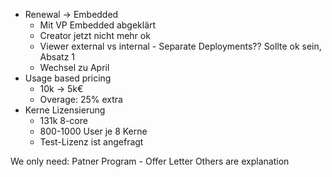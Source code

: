 - Renewal -> Embedded
	 - Mit VP Embedded abgeklärt
	 - Creator jetzt nicht mehr ok
	 - Viewer external vs internal - Separate Deployments?? Sollte ok sein, Absatz 1
	 - Wechsel zu April
 - Usage based pricing
	 - 10k -> 5k€
	 - Overage: 25% extra
 - Kerne Lizensierung
	 - 131k 8-core
	 - 800-1000 User je 8 Kerne
	 - Test-Lizenz ist angefragt


We only need:
Patner Program - Offer Letter
Others are explanation